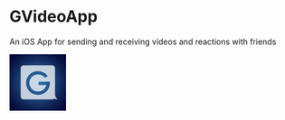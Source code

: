 # GVideoApp

An iOS App for sending and receiving videos and reactions with friends


<img width="100" src="https://github.com/gauravk92/GVideoApp/raw/master/Icon%402x.png">


